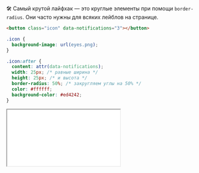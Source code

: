 🛠 Самый крутой лайфхак — это круглые элементы при помощи `border-radius`. Они часто нужны для всяких лейблов на странице.

```html
<button class="icon" data-notifications="3"></button>
```

```css
.icon {
  background-image: url(eyes.png);
}

.icon:after {
  content: attr(data-notifications);
  width: 25px; /* равные ширина */
  height: 25px; /* и высота */
  border-radius: 50%; /* закругляем углы на 50% */
  color: #ffffff;
  background-color: #ed4242;
}
```

<iframe title="Счётчик уведомлений — border-radius — Дока" src="../demos/notification/"></iframe>
